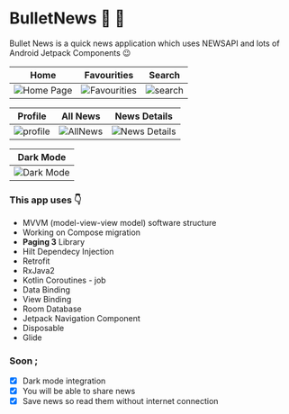 # BulletNews :newspaper: :call_me_hand:
Bullet News is a quick news application which uses NEWSAPI and lots of Android Jetpack Components 	:wink:

 Home | Favourities | Search
 -----| ----------- | ------
![Home Page](https://user-images.githubusercontent.com/88981781/129723588-249239f7-b870-4504-bed2-3e4e9e8f2150.png)| ![Favourities](https://user-images.githubusercontent.com/88981781/129724060-09aac523-8695-4f6e-95b7-d8d7c7aa133e.png) | ![search](https://user-images.githubusercontent.com/88981781/129724926-31f202d6-c101-488b-9398-35c928ddc6ae.png) 

Profile | All News | News Details
------- | ----------|------------
![profile](https://user-images.githubusercontent.com/88981781/129725075-8e7d9c3b-fc83-4d66-aa51-b52c3ec1ac22.png) | ![AllNews](https://user-images.githubusercontent.com/88981781/129725795-c27699a1-371b-4cf1-bd08-135148056c77.png) | ![News Details](https://user-images.githubusercontent.com/88981781/129726019-4247e973-d79c-4b68-bff7-aacd137859c4.png)

Dark Mode | 
--------- |
![Dark Mode](https://user-images.githubusercontent.com/88981781/130606688-2ed88269-a2d7-42f0-af86-f8873be030e1.jpg)|

### This app uses :point_down:
- MVVM (model-view-view model) software structure
- Working on Compose migration
- **Paging 3** Library
- Hilt Dependecy Injection
- Retrofit
- RxJava2
- Kotlin Coroutines - job
- Data Binding
- View Binding
- Room Database
- Jetpack Navigation Component
- Disposable
- Glide
### Soon ; 
- [x] Dark mode integration
- [x] You will be able to share news 
- [x] Save news so read them without internet connection
